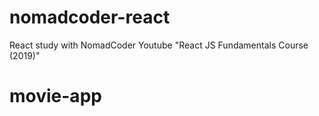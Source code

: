 # nomadcoder-react
React study with NomadCoder Youtube
"React JS Fundamentals Course (2019)"

# movie-app
